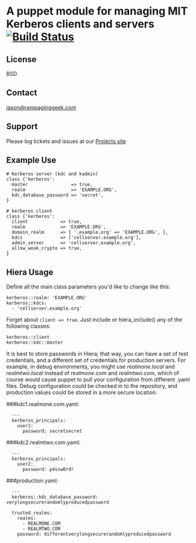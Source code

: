 # A puppet module for managing MIT Kerberos clients and servers  [![Build Status](https://travis-ci.org/edgester/puppet-module-kerberos.svg?branch=master)](https://travis-ci.org/edgester/puppet-module-kerberos)

License
-------
BSD

Contact
-------

jason@rampaginggeek.com

Support
-------
Please log tickets and issues at our [Projects site](https://github.com/edgester/puppet-kerberos)

Example Use
-----------
```
# Kerberos server (kdc and kadmin)
class {'kerberos':
  master                => true,
  realm                 => 'EXAMPLE.ORG',
  kdc_database_password => 'secret',
}

# kerberos client
class {'kerberos':
  client            => true,
  realm             => 'EXAMPLE.ORG',
  domain_realm      => { '.example.org' => 'EXAMPLE.ORG', },
  kdcs              => ['cellserver.example.org'],
  admin_server      => 'cellserver.example.org',
  allow_weak_crypto => true,
}
```

Hiera Usage
-----------

Define all the main class parameters you'd like to change like this:

    kerberos::realm: 'EXAMPLE.ORG'
    kerberos::kdcs:
      - 'cellserver.example.org'

Forget about `client => true`. Just include or hiera_include() any of the
following classes:

    kerberos::client
    kerberos::kdc::master


It is best to store passwords in Hiera; that way, you can have a set of test
credentials, and a different set of credentials for production servers.  For
example, in debug environments, you might use *realmone.local* and *realmtwo.local*
instead of *realmone.com* and *realmtwo.com*, which of course would cause puppet
to pull your configuration from different .yaml files.  Debug configuration
could be checked in to the repository, and production values could be stored
in a more secure location.


###kdc1.realmone.com.yaml:
```
  ---
  kerberos_principals:
    user1:
      password: secretsecret
```


###kdc2.realmtwo.com.yaml:
```
  ---
  kerberos_principals:
    user2:
      password: p4ssw0rd!
```


###production.yaml:
```
  ---
  kerberos::kdc_database_password: verylongsecurerandomlyproducedpassword

  trusted_realms:
    realms:
      - REALMONE.COM
      - REALMTWO.COM
    password: differentverylongsecurerandomlyproducedpassword
```
